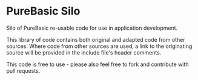 # PureBasic Silo
Silo of PureBasic re-usable code for use in application development.

This library of code contains both original and adapted code from other sources. Where code from other sources are used, a link to the originating source will be provided in the include file's header comments.

This code is free to use - please also feel free to fork and contribute with pull requests.
